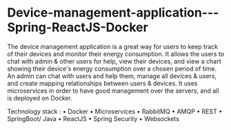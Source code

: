 # Device-management-application---Spring-ReactJS-Docker
  The device management application is a great way for users to keep track of their devices and monitor their energy consumption.
  It allows the users to chat with admin & other users for help, view their devices, and view a chart showing their device's energy consumption over a chosen period of time.
An admin can chat with users and help them, manage all devices & users, and create mapping relationships between users & devices.
It uses microservices in order to have good management over the servers, and all is deployed on Docker.

Technology stack :
• Docker
• Microservices
• RabbitMQ
• AMQP
• REST
• SpringBoot/ Java
• ReactJS
• Spring Security
• Websockets
